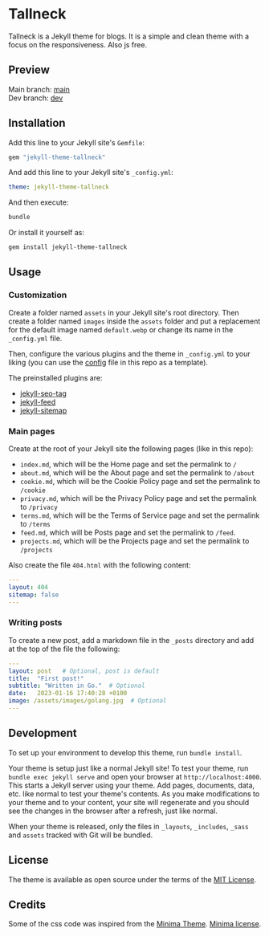 # Tallneck

Tallneck is a Jekyll theme for blogs. It is a simple and clean theme with a focus on the responsiveness. Also js free.

## Preview

Main branch: [main](https://jekyll-theme-tallneck.pages.dev/) \
Dev branch: [dev](https://dev.jekyll-theme-tallneck.pages.dev/develop)

## Installation

Add this line to your Jekyll site's `Gemfile`:

```ruby
gem "jekyll-theme-tallneck"
```

And add this line to your Jekyll site's `_config.yml`:

```yaml
theme: jekyll-theme-tallneck
```

And then execute:

```bash
bundle
```

Or install it yourself as:

```bash
gem install jekyll-theme-tallneck
```

## Usage

### Customization

Create a folder named `assets` in your Jekyll site's root directory.
Then create a folder named `images` inside the `assets` folder and put a replacement for the default image named `default.webp` or change its name in the `_config.yml` file.

Then, configure the various plugins and the theme in `_config.yml` to your liking (you can use the [config](/_config.yml) file in this repo as a template).

The preinstalled plugins are:

- [jekyll-seo-tag](https://github.com/jekyll/jekyll-seo-tag)
- [jekyll-feed](https://github.com/jekyll/jekyll-feed)
- [jekyll-sitemap](https://github.com/jekyll/jekyll-sitemap)

### Main pages

Create at the root of your Jekyll site the following pages (like in this repo):

- `index.md`, which will be the Home page and set the permalink to `/`
- `about.md`, which will be the About page and set the permalink to `/about`
- `cookie.md`, which will be the Cookie Policy page and set the permalink to `/cookie`
- `privacy.md`, which will be the Privacy Policy page and set the permalink to `/privacy`
- `terms.md`, which will be the Terms of Service page and set the permalink to `/terms`
- `feed.md`, which will be Posts page and set the permalink to `/feed`.
- `projects.md`, which will be the Projects page and set the permalink to `/projects`

Also create the file `404.html` with the following content:

```yaml
---
layout: 404
sitemap: false
---
```

### Writing posts

To create a new post, add a markdown file in the `_posts` directory and add at the top of the file the following:

```yaml
---
layout: post   # Optional, post is default
title:  "First post!"
subtitle: "Written in Go."  # Optional
date:   2023-01-16 17:40:28 +0100
image: /assets/images/golang.jpg  # Optional
---
```

## Development

To set up your environment to develop this theme, run `bundle install`.

Your theme is setup just like a normal Jekyll site! To test your theme, run `bundle exec jekyll serve` and open your browser at `http://localhost:4000`. This starts a Jekyll server using your theme. Add pages, documents, data, etc. like normal to test your theme's contents. As you make modifications to your theme and to your content, your site will regenerate and you should see the changes in the browser after a refresh, just like normal.

When your theme is released, only the files in `_layouts`, `_includes`, `_sass` and `assets` tracked with Git will be bundled.

## License

The theme is available as open source under the terms of the [MIT License](https://opensource.org/licenses/MIT).

## Credits

Some of the css code was inspired from the [Minima Theme](https://github.com/jekyll/minima). [Minima license](https://github.com/jekyll/minima/blob/master/LICENSE.txt).
